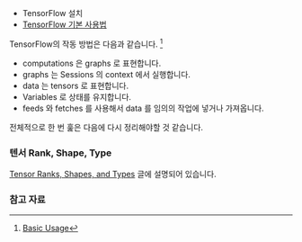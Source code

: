 * TensorFlow 설치
* [TensorFlow 기본 사용법]()

TensorFlow의 작동 방법은 다음과 같습니다. [^basic_usage]

* computations 은 graphs 로 표현합니다.
* graphs 는 Sessions 의 context 에서 실행합니다.
* data 는 tensors 로 표현합니다.
* Variables 로 상태를 유지합니다.
* feeds 와 fetches 를 사용해서 data 를 임의의 작업에 넣거나 가져옵니다.

전체적으로 한 번 훑은 다음에 다시 정리해야할 것 같습니다. 

### 텐서 Rank, Shape, Type

[Tensor Ranks, Shapes, and Types](https://www.tensorflow.org/resources/dims_types) 글에 설명되어 있습니다. 

### 참고 자료

[^basic_usage]: [Basic Usage](https://www.tensorflow.org/get_started/basic_usage)

[^dims_types]: [Tensor Ranks, Shapes, and Types](https://www.tensorflow.org/resources/dims_types)